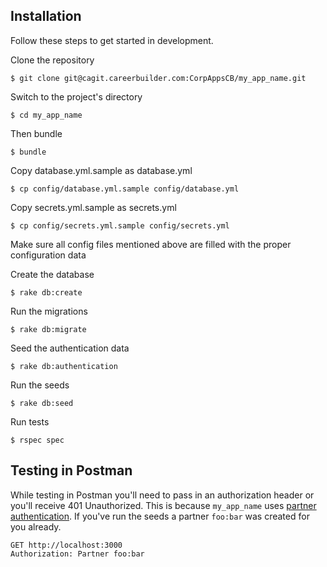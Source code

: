 ## Installation

Follow these steps to get started in development.

Clone the repository

    $ git clone git@cagit.careerbuilder.com:CorpAppsCB/my_app_name.git

Switch to the project's directory

    $ cd my_app_name

Then bundle

    $ bundle

Copy database.yml.sample as database.yml

    $ cp config/database.yml.sample config/database.yml

Copy secrets.yml.sample as secrets.yml

    $ cp config/secrets.yml.sample config/secrets.yml

Make sure all config files mentioned above are filled with the proper configuration data

Create the database

    $ rake db:create

Run the migrations

    $ rake db:migrate

Seed the authentication data

    $ rake db:authentication

Run the seeds

    $ rake db:seed

Run tests

    $ rspec spec

## Testing in Postman

While testing in Postman you'll need to pass in an authorization header or you'll receive 401 Unauthorized. This is because `my_app_name` uses [partner authentication](https://cagit.careerbuilder.com/zwelch/partner_authentication).  If you've run the seeds a partner `foo:bar` was created for you already.

```http
GET http://localhost:3000
Authorization: Partner foo:bar
```
